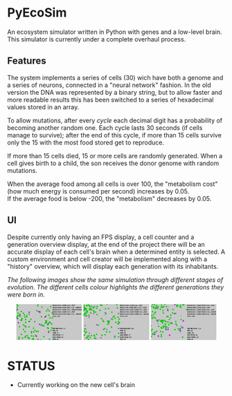 # PyEcoSim
An ecosystem simulator written in Python with genes and a low-level brain.
This simulator is currently under a complete overhaul process.

## Features
The system implements a series of cells (30) wich have both a genome and a series of neurons, connected in a "neural network" fashion.
In the old version the DNA was represented by a binary string, but to allow faster and more readable results this has been switched to a series of hexadecimal values stored in an array.

To allow mutations, after every *cycle* each decimal digit has a probability of becoming another random one.
Each cycle lasts 30 seconds (if cells manage to survive); after the end of this cycle, if more than 15 cells survive only the 15 with the most food stored get to reproduce.

If more than 15 cells died, 15 or more cells are randomly generated.
When a cell gives birth to a child, the son receives the donor genome with random mutations.

When the average food among all cells is over 100, the "metabolism cost" (how much energy is consumed per second) increases by 0.05.     
If the average food is below -200, the "metabolism" decreases by 0.05.

## UI
Despite currently only having an FPS display, a cell counter and a generation overview display, at the end of the project there will be an accurate display of each cell's brain when a determined entity is selected.
A custom environment and cell creator will be implemented along with a "history" overview, which will display each generation with its inhabitants.

*The following images show the same simulation through different stages of evolution. The different cells colour highlights the different generations they were born in.*

<div align="center"><img src="./GITIMG/GITNEW1.png" width="30%">
<img src="./GITIMG/GITNEW3.png" width=30%>
<img src="./GITIMG/GITNEW4.png" width=30%></div>

# STATUS
* Currently working on the new cell's brain
